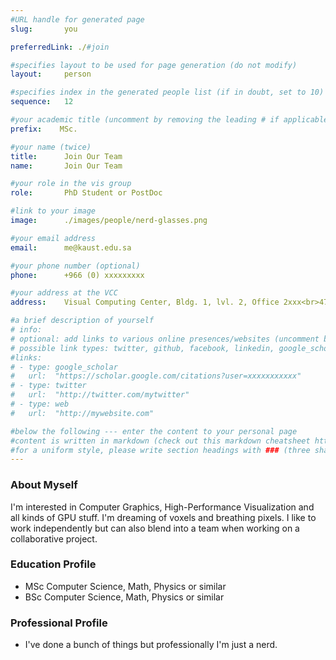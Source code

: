 ```yaml
---
#URL handle for generated page
slug:       you

preferredLink: ./#join

#specifies layout to be used for page generation (do not modify)
layout: 	person

#specifies index in the generated people list (if in doubt, set to 10)
sequence:	12

#your academic title (uncomment by removing the leading # if applicable)
prefix:    MSc.

#your name (twice)
title:		Join Our Team
name:       Join Our Team

#your role in the vis group
role:       PhD Student or PostDoc

#link to your image
image:      ./images/people/nerd-glasses.png

#your email address
email:      me@kaust.edu.sa

#your phone number (optional)
phone:      +966 (0) xxxxxxxxx

#your address at the VCC
address:    Visual Computing Center, Bldg. 1, lvl. 2, Office 2xxx<br>4700 King Abdullah University of Science and Technology<br>Thuwal 23955-6900, Saudi Arabia

#a brief description of yourself
# info:       
# optional: add links to various online presences/websites (uncomment by removing the leading # if applicable)
# possible link types: twitter, github, facebook, linkedin, google_scholar, google_plus, instagram, skype, youtube, vimeo, flickr, web (use the latter for all other link types)
#links:
# - type: google_scholar
#   url:  "https://scholar.google.com/citations?user=xxxxxxxxxxx"
# - type: twitter
#   url:  "http://twitter.com/mytwitter"
# - type: web
#   url:  "http://mywebsite.com"

#below the following --- enter the content to your personal page
#content is written in markdown (check out this markdown cheatsheet https://github.com/adam-p/markdown-here/wiki/Markdown-Cheatsheet)
#for a uniform style, please write section headings with ### (three sharps)
---
```

### About Myself
I'm interested in Computer Graphics, High-Performance Visualization and all kinds of GPU stuff. I'm dreaming of voxels and breathing pixels.
I like to work independently but can also blend into a team when working on a collaborative project. 

### Education Profile
* MSc Computer Science, Math, Physics or similar
* BSc Computer Science, Math, Physics or similar

### Professional Profile
* I've done a bunch of things but professionally I'm just a nerd.

